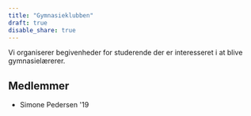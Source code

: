 ```yaml
---
title: "Gymnasieklubben"
draft: true
disable_share: true
---
```


Vi organiserer begivenheder for studerende der er interesseret i at blive gymnasielærerer.

<!--more-->

## Medlemmer

- Simone Pedersen '19
